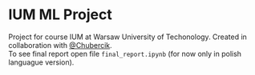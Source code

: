 # IUM ML Project
Project for course IUM at Warsaw University of Techonology. Created in collaboration with [@Chubercik](https://github.com/Chubercik). \
To see final report open file `final_report.ipynb` (for now only in polish languague version).
